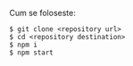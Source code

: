 
Cum se foloseste:

```
$ git clone <repository url>
$ cd <repository destination>
$ npm i
$ npm start
```
